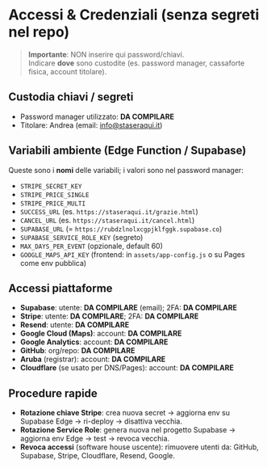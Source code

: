 # Accessi & Credenziali (senza segreti nel repo)

> **Importante**: NON inserire qui password/chiavi.  
> Indicare **dove** sono custodite (es. password manager, cassaforte fisica, account titolare).

## Custodia chiavi / segreti
- Password manager utilizzato: **DA COMPILARE**  
- Titolare: Andrea (email: info@staseraqui.it)

## Variabili ambiente (Edge Function / Supabase)
Queste sono i **nomi** delle variabili; i valori sono nel password manager:

- `STRIPE_SECRET_KEY`
- `STRIPE_PRICE_SINGLE`
- `STRIPE_PRICE_MULTI`
- `SUCCESS_URL` (es. `https://staseraqui.it/grazie.html`)
- `CANCEL_URL`  (es. `https://staseraqui.it/cancel.html`)
- `SUPABASE_URL` (= `https://rubdzlnolxcgpjklfggk.supabase.co`)
- `SUPABASE_SERVICE_ROLE_KEY` (segreto)
- `MAX_DAYS_PER_EVENT` (opzionale, default 60)
- `GOOGLE_MAPS_API_KEY` (frontend: in `assets/app-config.js` o su Pages come env pubblica)

## Accessi piattaforme
- **Supabase**: utente: **DA COMPILARE** (email); 2FA: **DA COMPILARE**
- **Stripe**: utente: **DA COMPILARE**; 2FA: **DA COMPILARE**
- **Resend**: utente: **DA COMPILARE**
- **Google Cloud (Maps)**: account: **DA COMPILARE**
- **Google Analytics**: account: **DA COMPILARE**
- **GitHub**: org/repo: **DA COMPILARE**
- **Aruba** (registrar): account: **DA COMPILARE**
- **Cloudflare** (se usato per DNS/Pages): account: **DA COMPILARE**

## Procedure rapide
- **Rotazione chiave Stripe**: crea nuova secret → aggiorna env su Supabase Edge → ri-deploy → disattiva vecchia.
- **Rotazione Service Role**: genera nuova nel progetto Supabase → aggiorna env Edge → test → revoca vecchia.
- **Revoca accessi** (software house uscente): rimuovere utenti da: GitHub, Supabase, Stripe, Cloudflare, Resend, Google.
